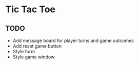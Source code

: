 # Tic Tac Toe

## TODO
- Add message board for player turns and game outcomes
- Add reset game button
- Style form
- Style game window
